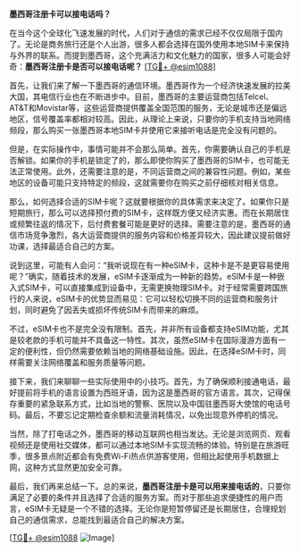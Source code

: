 **墨西哥注册卡可以接电话吗？**

在当今这个全球化飞速发展的时代，人们对于通信的需求已经不仅仅局限于国内了。无论是商务旅行还是个人出游，很多人都会选择在国外使用本地SIM卡来保持与外界的联系。而提到墨西哥，这个充满活力和文化魅力的国家，很多人可能会好奇：**墨西哥注册卡是否可以接电话呢？** [[TG💪+ @esim1088](https://t.me/s/esim1088)]

首先，让我们来了解一下墨西哥的通信环境。墨西哥作为一个经济快速发展的拉美大国，其电信行业也在不断进步中。目前，墨西哥的主要运营商包括Telcel、AT&T和Movistar等，这些运营商提供覆盖全国范围的服务，无论是城市还是偏远地区，信号覆盖率都相对较高。因此，从理论上来说，只要你的手机支持当地网络频段，那么购买一张墨西哥本地SIM卡并使用它来接听电话是完全没有问题的。

但是，在实际操作中，事情可能并不会那么简单。首先，你需要确认自己的手机是否解锁。如果你的手机是锁定了的，那么即使你购买了墨西哥的SIM卡，也可能无法正常使用。此外，还需要注意的是，不同运营商之间的兼容性问题。例如，某些地区的设备可能只支持特定的频段，这就需要你在购买之前仔细核对相关信息。

那么，如何选择合适的SIM卡呢？这就要根据你的具体需求来决定了。如果你只是短期旅行，那么可以选择预付费的SIM卡，这样既方便又经济实惠。而在长期居住或频繁往返的情况下，后付费套餐可能是更好的选择。需要注意的是，墨西哥的通信市场竞争激烈，各大运营商提供的服务内容和价格差异较大，因此建议提前做好功课，选择最适合自己的方案。

说到这里，可能有人会问：“我听说现在有一种eSIM卡，这种卡是不是更容易使用呢？”确实，随着技术的发展，eSIM卡逐渐成为一种新的趋势。eSIM卡是一种嵌入式SIM卡，可以直接集成到设备中，无需更换物理SIM卡。对于经常需要跨国旅行的人来说，eSIM卡的优势显而易见：它可以轻松切换不同的运营商和服务计划，同时避免了因丢失或损坏传统SIM卡而带来的麻烦。

不过，eSIM卡也不是完全没有限制。首先，并非所有设备都支持eSIM功能，尤其是较老款的手机可能并不具备这一特性。其次，虽然eSIM卡在国际漫游方面有一定的便利性，但仍然需要依赖当地的网络基础设施。因此，在选择eSIM卡时，同样需要关注网络覆盖和服务质量等问题。

接下来，我们来聊聊一些实际使用中的小技巧。首先，为了确保顺利接通电话，最好提前将手机的语言设置为西班牙语，因为这是墨西哥的官方语言。其次，记得保存重要的紧急联系方式，比如当地的警察、医院以及中国驻墨西哥大使馆的电话号码。最后，不要忘记定期检查余额和流量消耗情况，以免出现意外停机的情况。

当然，除了打电话之外，墨西哥的移动互联网也相当发达。无论是浏览网页、观看视频还是使用社交媒体，都可以通过本地SIM卡实现流畅的体验。特别是在旅游旺季，很多景点附近都会有免费Wi-Fi热点供游客使用，但相比起使用手机数据上网，这种方式显然更加安全可靠。

最后，我们再来总结一下。总的来说，**墨西哥注册卡是可以用来接电话的**，只要你满足了必要的条件并且选择了合适的服务方案。而对于那些追求便捷性的用户而言，eSIM卡无疑是一个不错的选择。无论你是短暂停留还是长期居住，合理规划自己的通信需求，总能找到最适合自己的解决方案。

[[TG💪+ @esim1088](https://t.me/s/esim1088) ![Image](https://i.postimg.cc/4NQfJmqS/Snipaste-2025-05-13-00-14-12.png)]